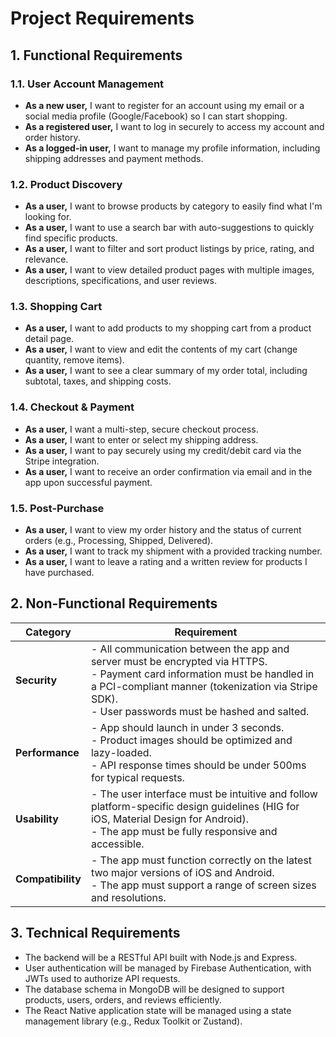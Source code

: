 # Project Requirements

## 1. Functional Requirements

### 1.1. User Account Management

- **As a new user,** I want to register for an account using my email or a social media profile (Google/Facebook) so I can start shopping.
- **As a registered user,** I want to log in securely to access my account and order history.
- **As a logged-in user,** I want to manage my profile information, including shipping addresses and payment methods.

### 1.2. Product Discovery

- **As a user,** I want to browse products by category to easily find what I'm looking for.
- **As a user,** I want to use a search bar with auto-suggestions to quickly find specific products.
- **As a user,** I want to filter and sort product listings by price, rating, and relevance.
- **As a user,** I want to view detailed product pages with multiple images, descriptions, specifications, and user reviews.

### 1.3. Shopping Cart

- **As a user,** I want to add products to my shopping cart from a product detail page.
- **As a user,** I want to view and edit the contents of my cart (change quantity, remove items).
- **As a user,** I want to see a clear summary of my order total, including subtotal, taxes, and shipping costs.

### 1.4. Checkout & Payment

- **As a user,** I want a multi-step, secure checkout process.
- **As a user,** I want to enter or select my shipping address.
- **As a user,** I want to pay securely using my credit/debit card via the Stripe integration.
- **As a user,** I want to receive an order confirmation via email and in the app upon successful payment.

### 1.5. Post-Purchase

- **As a user,** I want to view my order history and the status of current orders (e.g., Processing, Shipped, Delivered).
- **As a user,** I want to track my shipment with a provided tracking number.
- **As a user,** I want to leave a rating and a written review for products I have purchased.

## 2. Non-Functional Requirements

| Category | Requirement |
|---|---|
| **Security** | - All communication between the app and server must be encrypted via HTTPS.<br>- Payment card information must be handled in a PCI-compliant manner (tokenization via Stripe SDK).<br>- User passwords must be hashed and salted. |
| **Performance** | - App should launch in under 3 seconds.<br>- Product images should be optimized and lazy-loaded.<br>- API response times should be under 500ms for typical requests. |
| **Usability** | - The user interface must be intuitive and follow platform-specific design guidelines (HIG for iOS, Material Design for Android).<br>- The app must be fully responsive and accessible. |
| **Compatibility** | - The app must function correctly on the latest two major versions of iOS and Android.<br>- The app must support a range of screen sizes and resolutions. |

## 3. Technical Requirements

- The backend will be a RESTful API built with Node.js and Express.
- User authentication will be managed by Firebase Authentication, with JWTs used to authorize API requests.
- The database schema in MongoDB will be designed to support products, users, orders, and reviews efficiently.
- The React Native application state will be managed using a state management library (e.g., Redux Toolkit or Zustand).